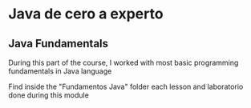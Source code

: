 # Java de cero a experto

## Java Fundamentals
During this part of the course, I worked with most basic programming fundamentals in Java language

Find inside the "Fundamentos Java" folder each lesson and laboratorio done during this module 